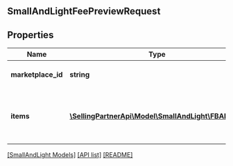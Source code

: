 ## SmallAndLightFeePreviewRequest

## Properties

Name | Type | Description | Notes
------------ | ------------- | ------------- | -------------
**marketplace_id** | **string** | A marketplace identifier. |
**items** | [**\SellingPartnerApi\Model\SmallAndLight\FBAItem[]**](FBAItem.md) | A list of items for which to retrieve fee estimates (limit: 25). |

[[SmallAndLight Models]](../) [[API list]](../../Api) [[README]](../../../README.md)

